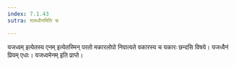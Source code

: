 ```yaml
---
index: 7.1.43
sutra: यजध्वैनमिति च

---
```

यजध्वम् इत्येतस्य एनम् इत्येतस्मिन् परतो मकारलोपो निपात्यते वकारस्य च यकारः छन्दसि विषये। यजध्वैनं प्रियम् एधाः। यजध्वमेनम् इति प्राप्ते।